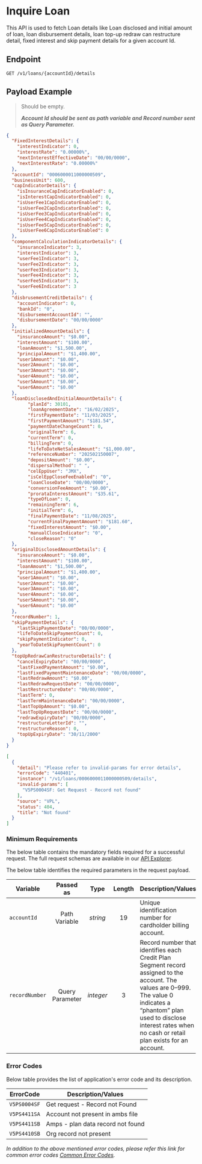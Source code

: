 # Inquire Loan

This API is used to fetch Loan details like Loan disclosed and initial amount of loan, loan disbursement details, loan top-up redraw can restructure detail, fixed interest and skip payment details for a given account Id.

## Endpoint

`GET /v1/loans/{accountId}/details`

## Payload Example

<!--
type: tab
titles: Request, Response, Error
-->

>Should be empty.
>
>***Account Id should be sent as path variable and Record number sent as Query Parameter.***

<!--
type: tab
-->

```json
{
  "FixedInterestDetails": {
    "interestIndicator": 0,
    "interestRate": "0.00000%",
    "nextInterestEffectiveDate": "00/00/0000",
    "nextInterestRate": "0.00000%"
  },
  "accountId": "0006000011000000509",
  "businessUnit": 600,
  "capIndicatorDetails": {
    "isInsuranceCapIndicatorEnabled": 0,
    "isInterestCapIndicatorEnabled": 0,
    "isUserFee1CapIndicatorEnabled": 0,
    "isUserFee2CapIndicatorEnabled": 0,
    "isUserFee3CapIndicatorEnabled": 0,
    "isUserFee4CapIndicatorEnabled": 0,
    "isUserFee5CapIndicatorEnabled": 0,
    "isUserFee6CapIndicatorEnabled": 0
  },
  "componentCalculationIndicatorDetails": {
    "insuranceIndicator": 3,
    "interestIndicator": 3,
    "userFee1Indicator": 3,
    "userFee2Indicator": 3,
    "userFee3Indicator": 3,
    "userFee4Indicator": 3,
    "userFee5Indicator": 3,
    "userFee6Indicator": 3
  },
  "disbrusementCreditDetails": {
    "accountIndicator": 0,
    "bankId": "0",
    "disbursementAccountId": "",
    "disbursementDate": "00/00/0000"
  },
  "initializedAmountDetails": {
    "insuranceAmount": "$0.00",
    "interestAmount": "$100.00",
    "loanAmount": "$1,500.00",
    "principalAmount": "$1,400.00",
    "user1Amount": "$0.00",
    "user2Amount": "$0.00",
    "user3Amount": "$0.00",
    "user4Amount": "$0.00",
    "user5Amount": "$0.00",
    "user6Amount": "$0.00"
  },
  "loanDisclosedAndInitialAmountDetails": {
        "planId": 30101,
        "loanAgreementDate": "16/02/2025",
        "firstPaymentDate": "11/03/2025",
        "firstPaymentAmount": "$181.54",
        "paymentDateChangeCount": 0,
        "originalTerm": 6,
        "currentTerm": 0,
        "billingTerm": 0,
        "lifeToDateNetSalesAmount": "$1,000.00",
        "referenceNumber": "202502150007",
        "depositAmount": "$0.00",
        "dispersalMethod": " ",
        "celEppUser": "JMX",
        "isCelEppCloseFeeEnabled": "0",
        "loanCloseDate": "00/00/0000",
        "conversionFeeAmount": "$0.00",
        "prorataInterestAmount": "$35.61",
        "typeOfLoan": 0,
        "remainingTerm": 6,
        "initialTerm": 6,
        "finalPaymentDate": "11/08/2025",
        "currentFinalPaymentAmount": "$181.60",
        "fixedInterestAmount": "$0.00",
        "manualCloseIndicator": "0",
        "closeReason": "0"
  },
  "originalDisclosedAmountDetails": {
    "insuranceAmount": "$0.00",
    "interestAmount": "$100.00",
    "loanAmount": "$1,500.00",
    "principalAmount": "$1,400.00",
    "user1Amount": "$0.00",
    "user2Amount": "$0.00",
    "user3Amount": "$0.00",
    "user4Amount": "$0.00",
    "user5Amount": "$0.00",
    "user6Amount": "$0.00"
  },
  "recordNumber": 1,
  "skipPaymentDetails": {
    "lastSkipPaymentDate": "00/00/0000",
    "lifeToDateSkipPaymentCount": 0,
    "skipPaymentIndicator": 0,
    "yearToDateSkipPaymentCount": 0
  },
  "topUpRedrawCanRestructureDetails": {
    "cancelExpiryDate": "00/00/0000",
    "lastFixedPaymentAmount": "$0.00",
    "lastFixedPaymentMaintenanceDate": "00/00/0000",
    "lastRedrawAmount": "$0.00",
    "lastRedrawRequestDate": "00/00/0000",
    "lastRestructureDate": "00/00/0000",
    "lastTerm": 0,
    "lastTermMaintenanceDate": "00/00/0000",
    "lastTopUpAmount": "$0.00",
    "lastTopUpRequestDate": "00/00/0000",
    "redrawExpiryDate": "00/00/0000",
    "restructureLetterId": "",
    "restructureReason": 0,
    "topUpExpiryDate": "30/11/2000"
  }
}
```

<!--
type: tab
-->

```json
[
  {
    "detail": "Please refer to invalid-params for error details",
    "errorCode": "440401",
    "instance": "/v1/loans/0006000011000000509/details",
    "invalid-params": [
      "V5PS0004SF: Get Request - Record not found"
    ],
    "source": "VPL",
    "status": 404,
    "title": "Not found"
  }
]

```

<!-- type: tab-end -->

### Minimum Requirements

The below table contains the mandatory fields required for a successful request. The full request schemas are available in our [API Explorer](../api/?type=get&path=/v1/loans/{accountId}/details).

The below table identifies the required parameters in the request payload.

| Variable | Passed as | Type | Length | Description/Values |
| -------- | :-------: | :--: | :------------: | ------------------ |
| `accountId` | Path Variable | *string* | 19 | Unique identification number for cardholder billing account.|
| `recordNumber` | Query Parameter | *integer*| 3 | Record number that identifies each Credit Plan Segment record assigned to the account. The values are 0–999. The value 0 indicates a “phantom” plan used to disclose interest rates when no cash or retail plan exists for an account.|

### Error Codes

Below table provides the list of application's error code and its description.

| ErrorCode |  Description/Values |
| --------  | ------------------ |
| `V5PS0004SF` | Get request - Record not Found |  
| `V5PS4411SA` | Account not present in ambs file |  
| `V5PS4411SB` | Amps - plan data record not found |
| `V5PS4410SB` | Org record not present |

*In addition to the above mentioned error codes, please refer this link for common error codes [Common Error Codes](?path=docs/Common_Error_Code.md).*
